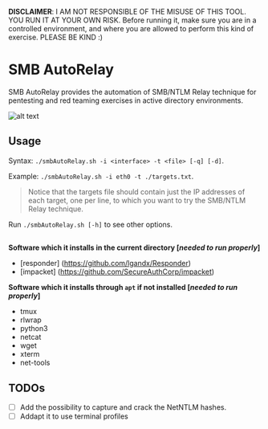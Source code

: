 **DISCLAIMER**: I AM NOT RESPONSIBLE OF THE MISUSE OF THIS TOOL. YOU RUN IT AT YOUR OWN RISK. Before running it, make sure you are in a controlled environment, and where you are allowed to perform this kind of exercise. PLEASE BE KIND :)

# SMB AutoRelay
  SMB AutoRelay provides the automation of SMB/NTLM Relay technique for pentesting and red teaming exercises in active directory environments.

  ![alt text](https://github.com/chesire-cat/smbAutoRelay/blob/master/images/help.png?raw=true)
  
## Usage
  Syntax: `./smbAutoRelay.sh -i <interface> -t <file> [-q] [-d]`. 
  
  Example: `./smbAutoRelay.sh -i eth0 -t ./targets.txt`.
  
  > Notice that the targets file should contain just the IP addresses of each target, one per line, to which you want to try the SMB/NTLM Relay technique.
  
  Run `./smbAutoRelay.sh [-h]` to see other options.
  
##

  **Software which it installs in the current directory [*needed to run properly*]**
  - [responder] (https://github.com/lgandx/Responder) 
  - [impacket] (https://github.com/SecureAuthCorp/impacket) 
  
  **Software which it installs through `apt` if not installed [*needed to run properly*]**
  - tmux
  - rlwrap
  - python3
  - netcat
  - wget 
  - xterm 
  - net-tools
  
## TODOs
  - [ ] Add the possibility to capture and crack the NetNTLM hashes.
  - [ ] Addapt it to use terminal profiles
